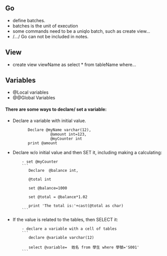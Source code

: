 ## Go 

- define batches.
- batches is the unit of execution
- some commands need to be a uniqlo batch, such as create view...
- /*...*/ Go can not be included in notes.

## View

- create view viewName as select * from tableName where...

## Variables

- @Local variables
- @@Global Variables

#### There are some ways to declare/ set a variable:

- Declare a variable with initial value.
```
          Declare @myName varchar(12), 
                    @amount int=123,
                    @myCounter int
          print @amount
  ```
- Declare w/o initial value and then SET it, including making a calculating:

          - set @myCounter
          ```
             Declare  @balance int,
             
             @total int
             
             set @balance=1000
            
             set @total = @balance*1.02
             
             print 'The total is:'+cast(@total as char)
          ```
- If the value is related to the tables, then SELECT it:

          - declare a variable with a cell of tables 
          ```
             declare @variable varchar(12)
            
             select @variable=  姓名 from 學生 where 學號='S001'
          ```
